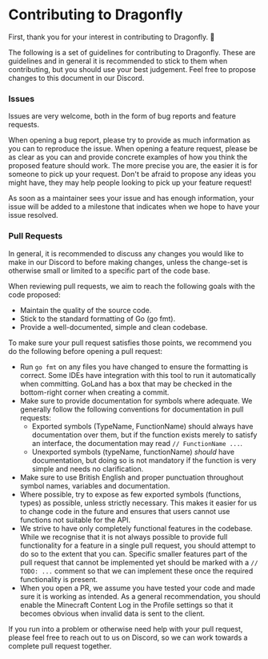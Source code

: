 # Contributing to Dragonfly

First, thank you for your interest in contributing to Dragonfly. :tada:

The following is a set of guidelines for contributing to Dragonfly. These are guidelines and in
general it is recommended to stick to them when contributing, but you should use your best
judgement. Feel free to propose changes to this document in our Discord.

### Issues
Issues are very welcome, both in the form of bug reports and feature requests. 

When opening a bug report, please try to provide as much information as you can to reproduce the issue. When opening a 
feature request, please be as clear as you can and provide concrete examples of how you think the proposed feature 
should work. The more precise you are, the easier it is for someone to pick up your request. Don't be afraid to propose
any ideas you might have, they may help people looking to pick up your feature request!

As soon as a maintainer sees your issue and has enough information, your issue will be added to a milestone that
indicates when we hope to have your issue resolved.

### Pull Requests
In general, it is recommended to discuss any changes you would like to make in our Discord to
before making changes, unless the change-set is otherwise small or limited to a specific part of
the code base.

When reviewing pull requests, we aim to reach the following goals with the code proposed:
* Maintain the quality of the source code.
* Stick to the standard formatting of Go (go fmt).
* Provide a well-documented, simple and clean codebase.

To make sure your pull request satisfies those points, we recommend you do the following before
opening a pull request:
* Run `go fmt` on any files you have changed to ensure the formatting is correct. Some IDEs have
  integration with this tool to run it automatically when committing. GoLand has a box that may be
  checked in the bottom-right corner when creating a commit.
* Make sure to provide documentation for symbols where adequate. We generally follow the following
  conventions for documentation in pull requests:
  - Exported symbols (TypeName, FunctionName) should always have documentation over them, but if
    the function exists merely to satisfy an interface, the documentation may read 
    `// FunctionName ...`.
  - Unexported symbols (typeName, functionName) _should_ have documentation, but doing so is not
    mandatory if the function is very simple and needs no clarification.
* Make sure to use British English and proper punctuation throughout symbol names, variables and
  documentation.
* Where possible, try to expose as few exported symbols (functions, types) as possible, unless 
  strictly necessary. This makes it easier for us to change code in the future and ensures that 
  users cannot use functions not suitable for the API.
* We strive to have only completely functional features in the codebase. While we recognise that
  it is not always possible to provide full functionality for a feature in a single pull request,
  you should attempt to do so to the extent that you can. Specific smaller features part of the
  pull request that cannot be implemented yet should be marked with a `// TODO: ...` comment so
  that we can implement these once the required functionality is present.
* When you open a PR, we assume you have tested your code and made sure it is working as intended.
  As a general recommendation, you should enable the Minecraft Content Log in the Profile settings
  so that it becomes obvious when invalid data is sent to the client.
  
If you run into a problem or otherwise need help with your pull request, please feel free to reach
out to us on Discord, so we can work towards a complete pull request together.
